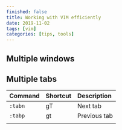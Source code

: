 ```yaml
---
finished: false
title: Working with VIM efficiently
date: 2019-11-02
tags: [vim]
categories: [tips, tools]
---
```


## Multiple windows

## Multiple tabs

| Command | Shortcut | Description  |
|:--------|:---------|:-------------|
| `:tabn` | gT       | Next tab     |
| `:tabp` | gt       | Previous tab |
|         |          |              |


[Stack Exchange: How can I edit multiple files in VIM?]: https://unix.stackexchange.com/questions/27586/how-can-i-edit-multiple-files-in-vim
[Confirm blog: Mastering Vim: Opening files]: https://blog.confirm.ch/mastering-vim-opening-files/
[Confirm blog: Mastering Vim: Working with multiple files]: https://blog.confirm.ch/mastering-vim-working-with-multiple-files/
